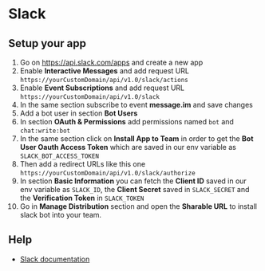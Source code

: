 # Slack

## Setup your app

1. Go on https://api.slack.com/apps and create a new app
2. Enable **Interactive Messages** and add request URL `https://yourCustomDomain/api/v1.0/slack/actions`
3. Enable **Event Subscriptions** and add request URL `https://yourCustomDomain/api/v1.0/slack`
4. In the same section subscribe to event **message.im** and save changes
5. Add a bot user in section **Bot Users**
6. In section **OAuth & Permissions** add permissions named `bot` and `chat:write:bot`
7. In the same section click on **Install App to Team** in order to get the **Bot User Oauth Access Token** which are saved in our env variable as `SLACK_BOT_ACCESS_TOKEN`
8. Then add a redirect URLs like this one `https://yourCustomDomain/api/v1.0/slack/authorize`
9. In section **Basic Information** you can fetch the **Client ID** saved in our env variable as `SLACK_ID`, the **Client Secret** saved in `SLACK_SECRET` and the **Verification Token** in `SLACK_TOKEN`
10. Go in **Manage Distribution** section and open the **Sharable URL** to install slack bot into your team.

## Help

- [Slack documentation](https://api.slack.com/docs/messages)
